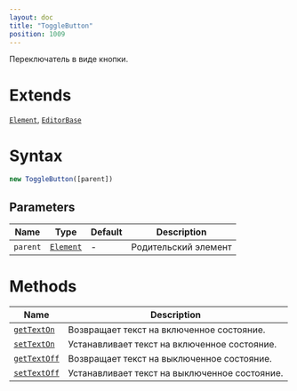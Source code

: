 ```yaml
---
layout: doc
title: "ToggleButton"
position: 1009
---
```


Переключатель в виде кнопки.

# Extends

[`Element`](../../Core/Elements/Element), [`EditorBase`](../EditorBase/)

# Syntax

```js
new ToggleButton([parent])
```

## Parameters

Name|Type|Default|Description
----|----|-------|-----------
`parent`|[`Element`](../../Core/Elements/Element)|-|Родительский элемент

# Methods

Name|Description
----|------------
[`getTextOn`](ToggleButton.getTextOn/)|Возвращает текст на включенное состояние.
[`setTextOn`](ToggleButton.setTextOn/)|Устанавливает текст на включенное состояние.
[`getTextOff`](ToggleButton.getTextOff/)|Возвращает текст на выключенное состояние.
[`setTextOff`](ToggleButton.setTextOff/)|Устанавливает текст на выключенное состояние.
